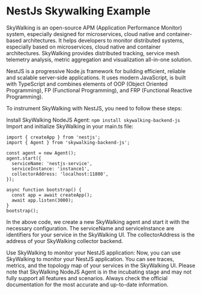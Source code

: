 # NestJs Skywalking Example
SkyWalking is an open-source APM (Application Performance Monitor) system, especially designed for microservices, cloud native and container-based architectures. It helps developers to monitor distributed systems, especially based on microservices, cloud native and container architectures. SkyWalking provides distributed tracking, service mesh telemetry analysis, metric aggregation and visualization all-in-one solution.

NestJS is a progressive Node.js framework for building efficient, reliable and scalable server-side applications. It uses modern JavaScript, is built with TypeScript and combines elements of OOP (Object Oriented Programming), FP (Functional Programming), and FRP (Functional Reactive Programming).

To instrument SkyWalking with NestJS, you need to follow these steps:

Install SkyWalking NodeJS Agent:
```npm install skywalking-backend-js```
Import and initialize SkyWalking in your main.ts file:
```
import { createApp } from 'nestjs';
import { Agent } from 'skywalking-backend-js';

const agent = new Agent();
agent.start({
  serviceName: 'nestjs-service',
  serviceInstance: 'instance1',
  collectorAddress: 'localhost:11800',
});

async function bootstrap() {
  const app = await createApp();
  await app.listen(3000);
}
bootstrap();
```
In the above code, we create a new SkyWalking agent and start it with the necessary configuration. The serviceName and serviceInstance are identifiers for your service in the SkyWalking UI. The collectorAddress is the address of your SkyWalking collector backend.

Use SkyWalking to monitor your NestJS application: Now, you can use SkyWalking to monitor your NestJS application. You can see traces, metrics, and the topology map of your services in the SkyWalking UI.
Please note that SkyWalking NodeJS Agent is in the incubating stage and may not fully support all features and scenarios. Always check the official documentation for the most accurate and up-to-date information.